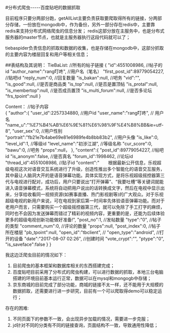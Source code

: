 
#分布式爬虫-----百度贴吧的数据抓取

目前程序只要分两部分跑，getAllList主要负责获取要爬取得所有的链接，分两部分存储，一份放在mongodb中，作为备份，另外一部分存在redis中，主要靠redis来支持分布式网络爬虫的信息分发； redis这部分放在主服务中，也是分布式服务器的master节点，也就是主服务器执行这段代码就可以了；

tiebaspider负责信息的抓取和数据的收集，也是存储在mongodb中，这部分抓取的主要内容为楼层回复和用户等相关信息；

##表结构及其说明：
TieBaList:   //所有的帖子链接
    {
    "id":4551008986,    //帖子的id
    "author_name":"rang叮咚",  //用户名（笔名）
    "first_post_id":89779054227,   //贴吧id
    "reply_num":0,  //回复数量
    "is_bakan":null, //吧务
    "vid":"",
    "is_good":null, //是否是商品类
    "is_top":null,  //是否是置顶帖
    "is_protal":null,
    "is_membertop":null,    //是否成员置顶
    "is_multi_forum":null,  //是否多论坛
    "frs_tpoint":null
}
    
Content： //帖子内容  
{
    "author":{
        "user_id":2257334880,  //用户id
        "user_name":"rang叮咚",   // 用户名
        "name_u":"%E7%B4%AB%E6%9E%81%E6%98%9F%E4%B8%BB&ie=utf-8",
        "user_sex":0,   //用户性别
        "portrait":"fb21e7b4abe69e81e6989fe4b8bb83b2", //用户头像
        "is_like":0,
        "level_id":1,   //等级id
        "level_name":"初涉江湖",    //等级名称
        "cur_score":0,
        "bawu":0,   //吧务
        "props":null，
    },
    "content":{
        "post_id":89779054227,  //帖吧id
        "is_anonym":false, //是否真名
        "forum_id":1998462,  //论坛id
        "thread_id":4551008986,  //贴子id
        "content":"　　根据最新公开信息，乐视超级电视这次对语音交互系统进行了升级，创造性推出多个智能化的语音交互服务，其中最让人脑洞大开的是语音弹幕功能。具体实现方式，是将乐视超级摇控器第三代与电视进行配对，成功后，用户只要说出“打开弹幕”、“我要吐槽”等关键词就能进入语音弹幕模式，系统将自动把用户说出的话转换成文字，然后在电视中显示出来，分享给收看同一视频资源(如赛事直播、热门影视剧等)的广大观众。对于乐视超级电视的新用户来说，可在电视到家后第一时间率先体验语音弹幕功能。而对于老用户而言，只需要购买一个超级摇控器第三代，就可以免除了手工打字的麻烦，同时也不会因为发送弹幕而错过了精彩的视频内容，更重要的是，还能为后续体验更多的超级电视创新功能做好准备!",
        "post_no":1,      //发帖数量
        "type":"0", //帖子的类型
        "comment_num":0,    //评论的数量
        "props":null,
        "post_index":0,  //帖子所在楼层
        "pb_tpoint":null,
        "open_id":"tbclient",  //
        "open_type":"android",  //打开的设备
        "date":"2017-08-07 02:26",  //创建时间
        "vote_crypt":"",
        "ptype":"0",
        "is_saveface":false
    }
}


我这边泛爬虫目前的情况如下：
1. 目前爬虫的基本框架和数据库相关的东西搭建完成；
2. 百度贴吧目前采用了分布式的爬虫构建，可以进行数据的抓取，本地三台电脑搭建的环境目前基本运行正常，数据可以在mysql和mongogb中存储；
3. 京东商城的目前完成了部分功能，商城的链接不太一样，还不能用于大规模的数据抓取，还需要进行进一步研究，目前有一个可以爬取得demo可以稳定运行；

存在的困难:
1. 不同页面下的参数不一致，会出现异步加载的情况，需要进一步克服；
2. jd针对不同的分类有不同的链接查询，页面结构不一致，导致通用性降低；
